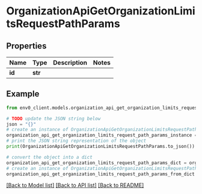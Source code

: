 # OrganizationApiGetOrganizationLimitsRequestPathParams


## Properties

Name | Type | Description | Notes
------------ | ------------- | ------------- | -------------
**id** | **str** |  | 

## Example

```python
from env0_client.models.organization_api_get_organization_limits_request_path_params import OrganizationApiGetOrganizationLimitsRequestPathParams

# TODO update the JSON string below
json = "{}"
# create an instance of OrganizationApiGetOrganizationLimitsRequestPathParams from a JSON string
organization_api_get_organization_limits_request_path_params_instance = OrganizationApiGetOrganizationLimitsRequestPathParams.from_json(json)
# print the JSON string representation of the object
print(OrganizationApiGetOrganizationLimitsRequestPathParams.to_json())

# convert the object into a dict
organization_api_get_organization_limits_request_path_params_dict = organization_api_get_organization_limits_request_path_params_instance.to_dict()
# create an instance of OrganizationApiGetOrganizationLimitsRequestPathParams from a dict
organization_api_get_organization_limits_request_path_params_from_dict = OrganizationApiGetOrganizationLimitsRequestPathParams.from_dict(organization_api_get_organization_limits_request_path_params_dict)
```
[[Back to Model list]](../README.md#documentation-for-models) [[Back to API list]](../README.md#documentation-for-api-endpoints) [[Back to README]](../README.md)


